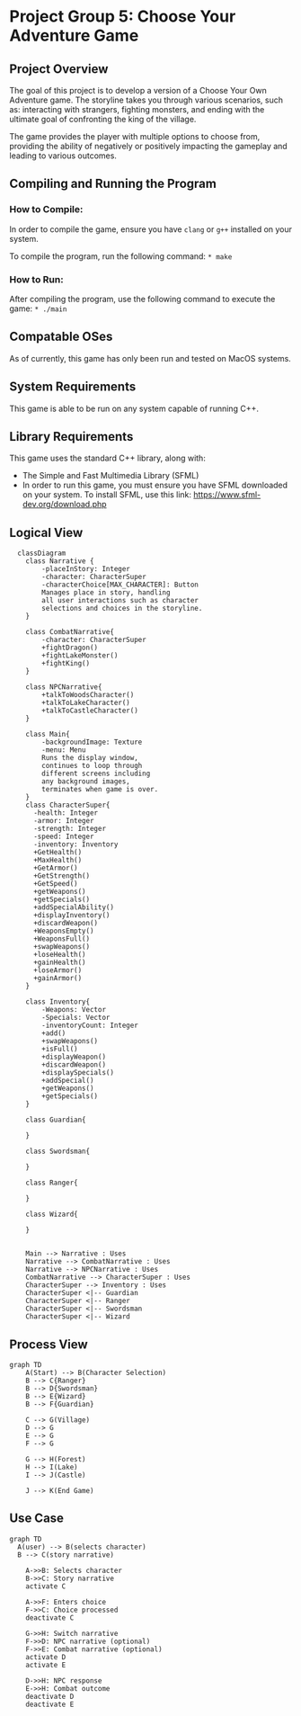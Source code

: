 # Project Group 5: Choose Your Adventure Game

## Project Overview
The goal of this project is to develop a version of a Choose Your Own Adventure game. The storyline takes you through various scenarios, such as: interacting with strangers, fighting monsters, and ending with the ultimate goal of confronting the king of the village.

The game provides the player with multiple options to choose from, providing the ability of negatively or positively impacting the gameplay and leading to various outcomes.

## Compiling and Running the Program
### How to Compile:
In order to compile the game, ensure you have `clang` or `g++` installed on your system.

To compile the program, run the following command:
`* make`

### How to Run:
After compiling the program, use the following command to execute the game:
`* ./main`

## Compatable OSes
As of currently, this game has only been run and tested on MacOS systems.

## System Requirements
This game is able to be run on any system capable of running C++.

## Library Requirements
This game uses the standard C++ library, along with:
* The Simple and Fast Multimedia Library (SFML)
* In order to run this game, you must ensure you have SFML downloaded on your system. To install SFML, use this link: https://www.sfml-dev.org/download.php

## Logical View

```mermaid
  classDiagram
    class Narrative {
        -placeInStory: Integer
        -character: CharacterSuper
        -characterChoice[MAX_CHARACTER]: Button
        Manages place in story, handling
        all user interactions such as character 
        selections and choices in the storyline.
    }

    class CombatNarrative{
        -character: CharacterSuper
        +fightDragon()
        +fightLakeMonster()
        +fightKing()
    }

    class NPCNarrative{
        +talkToWoodsCharacter()
        +talkToLakeCharacter()
        +talkToCastleCharacter()
    }

    class Main{
        -backgroundImage: Texture
        -menu: Menu
        Runs the display window,
        continues to loop through
        different screens including
        any background images,
        terminates when game is over. 
    }
    class CharacterSuper{
      -health: Integer
      -armor: Integer
      -strength: Integer
      -speed: Integer
      -inventory: Inventory
      +GetHealth()
      +MaxHealth()
      +GetArmor()
      +GetStrength()
      +GetSpeed()
      +getWeapons()
      +getSpecials()
      +addSpecialAbility()
      +displayInventory()
      +discardWeapon()
      +WeaponsEmpty()
      +WeaponsFull()
      +swapWeapons()
      +loseHealth()
      +gainHealth()
      +loseArmor()
      +gainArmor()
    }

    class Inventory{
        -Weapons: Vector
        -Specials: Vector
        -inventoryCount: Integer
        +add()
        +swapWeapons()
        +isFull()
        +displayWeapon()
        +discardWeapon()
        +displaySpecials()
        +addSpecial()
        +getWeapons()
        +getSpecials()
    }

    class Guardian{

    }

    class Swordsman{

    }

    class Ranger{

    }

    class Wizard{

    }


    Main --> Narrative : Uses
    Narrative --> CombatNarrative : Uses
    Narrative --> NPCNarrative : Uses
    CombatNarrative --> CharacterSuper : Uses
    CharacterSuper --> Inventory : Uses
    CharacterSuper <|-- Guardian 
    CharacterSuper <|-- Ranger
    CharacterSuper <|-- Swordsman
    CharacterSuper <|-- Wizard

```

## Process View

```mermaid
graph TD
    A(Start) --> B(Character Selection)
    B --> C{Ranger}
    B --> D{Swordsman}
    B --> E{Wizard}
    B --> F{Guardian}
    
    C --> G(Village)
    D --> G
    E --> G
    F --> G
    
    G --> H(Forest)
    H --> I(Lake)
    I --> J(Castle)
    
    J --> K(End Game)
```
## Use Case 

```mermaid
graph TD
  A(user) --> B(selects character)
  B --> C(story narrative)

    A->>B: Selects character
    B->>C: Story narrative
    activate C

    A->>F: Enters choice
    F->>C: Choice processed
    deactivate C

    G->>H: Switch narrative
    F->>D: NPC narrative (optional)
    F->>E: Combat narrative (optional)
    activate D
    activate E

    D->>H: NPC response
    E->>H: Combat outcome
    deactivate D
    deactivate E

```
